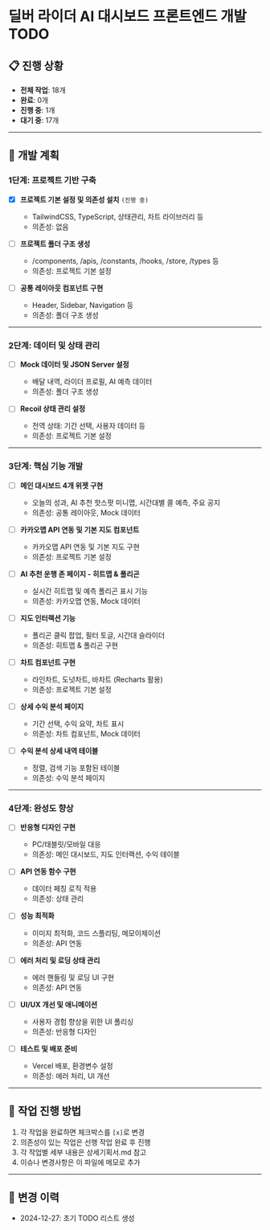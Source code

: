 # 딜버 라이더 AI 대시보드 프론트엔드 개발 TODO

## 📋 진행 상황
- **전체 작업**: 18개
- **완료**: 0개
- **진행 중**: 1개  
- **대기 중**: 17개

---

## 🚀 개발 계획

### 1단계: 프로젝트 기반 구축

- [x] **프로젝트 기본 설정 및 의존성 설치** `(진행 중)`
  - TailwindCSS, TypeScript, 상태관리, 차트 라이브러리 등
  - 의존성: 없음

- [ ] **프로젝트 폴더 구조 생성**
  - /components, /apis, /constants, /hooks, /store, /types 등
  - 의존성: 프로젝트 기본 설정

- [ ] **공통 레이아웃 컴포넌트 구현**
  - Header, Sidebar, Navigation 등
  - 의존성: 폴더 구조 생성

---

### 2단계: 데이터 및 상태 관리

- [ ] **Mock 데이터 및 JSON Server 설정**
  - 배달 내역, 라이더 프로필, AI 예측 데이터
  - 의존성: 폴더 구조 생성

- [ ] **Recoil 상태 관리 설정**
  - 전역 상태: 기간 선택, 사용자 데이터 등
  - 의존성: 프로젝트 기본 설정

---

### 3단계: 핵심 기능 개발

- [ ] **메인 대시보드 4개 위젯 구현**
  - 오늘의 성과, AI 추천 핫스팟 미니맵, 시간대별 콜 예측, 주요 공지
  - 의존성: 공통 레이아웃, Mock 데이터

- [ ] **카카오맵 API 연동 및 기본 지도 컴포넌트**
  - 카카오맵 API 연동 및 기본 지도 구현
  - 의존성: 프로젝트 기본 설정

- [ ] **AI 추천 운행 존 페이지 - 히트맵 & 폴리곤**
  - 실시간 히트맵 및 예측 폴리곤 표시 기능
  - 의존성: 카카오맵 연동, Mock 데이터

- [ ] **지도 인터랙션 기능**
  - 폴리곤 클릭 팝업, 필터 토글, 시간대 슬라이더
  - 의존성: 히트맵 & 폴리곤 구현

- [ ] **차트 컴포넌트 구현**
  - 라인차트, 도넛차트, 바차트 (Recharts 활용)
  - 의존성: 프로젝트 기본 설정

- [ ] **상세 수익 분석 페이지**
  - 기간 선택, 수익 요약, 차트 표시
  - 의존성: 차트 컴포넌트, Mock 데이터

- [ ] **수익 분석 상세 내역 테이블**
  - 정렬, 검색 기능 포함된 테이블
  - 의존성: 수익 분석 페이지

---

### 4단계: 완성도 향상

- [ ] **반응형 디자인 구현**
  - PC/태블릿/모바일 대응
  - 의존성: 메인 대시보드, 지도 인터랙션, 수익 테이블

- [ ] **API 연동 함수 구현**
  - 데이터 페칭 로직 적용
  - 의존성: 상태 관리

- [ ] **성능 최적화**
  - 이미지 최적화, 코드 스플리팅, 메모이제이션
  - 의존성: API 연동

- [ ] **에러 처리 및 로딩 상태 관리**
  - 에러 핸들링 및 로딩 UI 구현
  - 의존성: API 연동

- [ ] **UI/UX 개선 및 애니메이션**
  - 사용자 경험 향상을 위한 UI 폴리싱
  - 의존성: 반응형 디자인

- [ ] **테스트 및 배포 준비**
  - Vercel 배포, 환경변수 설정
  - 의존성: 에러 처리, UI 개선

---

## 📝 작업 진행 방법

1. 각 작업을 완료하면 체크박스를 `[x]`로 변경
2. 의존성이 있는 작업은 선행 작업 완료 후 진행
3. 각 작업별 세부 내용은 상세기획서.md 참고
4. 이슈나 변경사항은 이 파일에 메모로 추가

---

## 🔄 변경 이력
- 2024-12-27: 초기 TODO 리스트 생성 